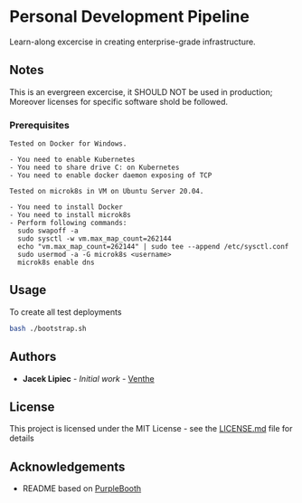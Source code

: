 # Personal Development Pipeline

Learn-along excercise in creating enterprise-grade infrastructure.

## Notes

This is an evergreen excercise, it SHOULD NOT be used in production; Moreover licenses for specific software shold be followed.

### Prerequisites

```
Tested on Docker for Windows.

- You need to enable Kubernetes
- You need to share drive C: on Kubernetes
- You need to enable docker daemon exposing of TCP

```

```
Tested on microk8s in VM on Ubuntu Server 20.04.

- You need to install Docker
- You need to install microk8s
- Perform following commands:
  sudo swapoff -a
  sudo sysctl -w vm.max_map_count=262144
  echo "vm.max_map_count=262144" | sudo tee --append /etc/sysctl.conf
  sudo usermod -a -G microk8s <username>
  microk8s enable dns

```

## Usage

To create all test deployments
```bash
bash ./bootstrap.sh
```

## Authors

* **Jacek Lipiec** - *Initial work* - [Venthe](https://github.com/Venthe)

## License

This project is licensed under the MIT License - see the [LICENSE.md](LICENSE.md) file for details

## Acknowledgements

* README based on [PurpleBooth](https://gist.githubusercontent.com/PurpleBooth/109311bb0361f32d87a2/raw/8254b53ab8dcb18afc64287aaddd9e5b6059f880/README-Template.md)